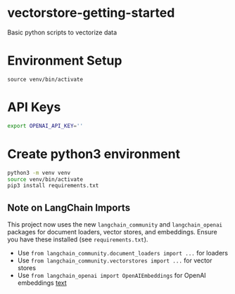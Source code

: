 # vectorstore-getting-started
Basic python scripts to vectorize data


# Environment Setup
```
source venv/bin/activate
```
# API Keys
```bash
export OPENAI_API_KEY=''
```
# Create python3 environment
```bash
python3 -m venv venv
source venv/bin/activate
pip3 install requirements.txt
```

## Note on LangChain Imports
This project now uses the new `langchain_community` and `langchain_openai` packages for document loaders, vector stores, and embeddings. Ensure you have these installed (see `requirements.txt`).

- Use `from langchain_community.document_loaders import ...` for loaders
- Use `from langchain_community.vectorstores import ...` for vector stores
- Use `from langchain_openai import OpenAIEmbeddings` for OpenAI embeddings
[text](Usage.md)